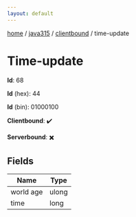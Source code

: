 ```yaml
---
layout: default
---
```


[home](/)  /  [java315](/protocol/java315)  /  [clientbound](/protocol/java315/clientbound)  /  time-update

# Time-update

**Id**: 68

**Id** (hex): 44

**Id** (bin): 01000100

**Clientbound**: ✔️

**Serverbound**: ✖️

## Fields

Name | Type
---|---
world age | ulong
time | long

